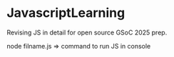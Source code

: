 # JavascriptLearning
Revising JS in detail for open source GSoC 2025 prep.

node filname.js  => command to run JS in console